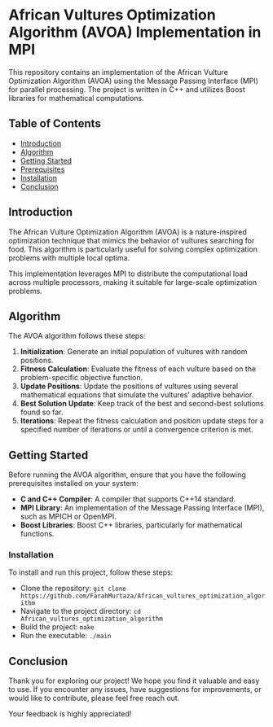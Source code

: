 # African Vultures Optimization Algorithm (AVOA) Implementation in MPI

This repository contains an implementation of the African Vulture Optimization Algorithm (AVOA) using the Message Passing Interface (MPI) for parallel processing. The project is written in C++ and utilizes Boost libraries for mathematical computations.

## Table of Contents

- [Introduction](#introduction)
- [Algorithm](#algorithm)
- [Getting Started](#getting-started)
- [Prerequisites](#prerequisites)
- [Installation](#installation)
- [Conclusion](#conclusion)

## Introduction

The African Vulture Optimization Algorithm (AVOA) is a nature-inspired optimization technique that mimics the behavior of vultures searching for food. This algorithm is particularly useful for solving complex optimization problems with multiple local optima.

This implementation leverages MPI to distribute the computational load across multiple processors, making it suitable for large-scale optimization problems.

## Algorithm

The AVOA algorithm follows these steps:

1. **Initialization**: Generate an initial population of vultures with random positions.
2. **Fitness Calculation**: Evaluate the fitness of each vulture based on the problem-specific objective function.
3. **Update Positions**: Update the positions of vultures using several mathematical equations that simulate the vultures' adaptive behavior.
4. **Best Solution Update**: Keep track of the best and second-best solutions found so far.
5. **Iterations**: Repeat the fitness calculation and position update steps for a specified number of iterations or until a convergence criterion is met.

## Getting Started

Before running the AVOA algorithm, ensure that you have the following prerequisites installed on your system:

- **C and C++ Compiler**: A compiler that supports C++14 standard.
- **MPI Library**: An implementation of the Message Passing Interface (MPI), such as MPICH or OpenMPI.
- **Boost Libraries**: Boost C++ libraries, particularly for mathematical functions.


### Installation

To install and run this project, follow these steps:

- Clone the repository: `git clone https://github.com/FarahMurtaza/African_vultures_optimization_algorithm`
- Navigate to the project directory: `cd African_vultures_optimization_algorithm`
- Build the project: `make`
- Run the executable: `./main`


## Conclusion

Thank you for exploring our project! We hope you find it valuable and easy to use. If you encounter any issues, have suggestions for improvements, or would like to contribute, please feel free reach out.

Your feedback is highly appreciated!
